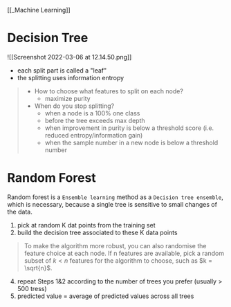 [[_Machine Learning]]
# Decision Tree
![[Screenshot 2022-03-06 at 12.14.50.png]]
- each split part is called a "leaf"
- the splitting uses information entropy
> - How to choose what features to split on each node? 
> 	- maximize purity
> - When do you stop splitting?
> 	- when a node is a 100% one class
> 	- before the tree exceeds max depth
> 	- when improvement in purity is below a threshold score (i.e. reduced entropy/information gain)
> 	- when the sample number in a new node is below a threshold number



# Random Forest
Random forest is a `Ensemble learning` method as a `Decision tree ensemble`, which is necessary, because a single tree is sensitive to small changes of the data.
1. pick at random K dat points from the training set
2. build the decision tree associated to these K data points
> To make the algorithm more robust, you can also randomise the feature choice at each node. If n features are available, pick a random subset of $k < n$ features for the algorithm to choose, such as $k = \sqrt{n}$.
4. repeat Steps 1&2 according to the number of trees you prefer (usually > 500 tress)
5. predicted value = average of predicted values across all trees